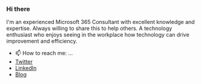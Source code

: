 ### Hi there

I'm an experienced Microsoft 365 Consultant with excellent knowledge and expertise. Always willing to share this to help others. A technology enthusiast who enjoys seeing in the workplace how technology can drive improvement and efficiency.

- 📫 How to reach me: ...
- [Twitter](https://twitter.com/LeonArmston)
- [LinkedIn](https://linkedin.com/in/leon-armston)
- [Blog](https://www.leonarmston.com)
